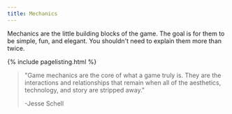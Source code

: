 ```yaml
---
title: Mechanics
---
```


Mechanics are the little building blocks of the game.
The goal is for them to be simple, fun, and elegant.
You shouldn't need to explain them more than twice.

{% include pagelisting.html %}

> "Game mechanics are the core of what a game truly is. They are the interactions and relationships that remain when all of the aesthetics, technology, and story are stripped away."
>
> -Jesse Schell
